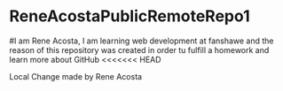 # ReneAcostaPublicRemoteRepo1

#I am Rene Acosta, I am learning web development at fanshawe and the reason of this repository was created in order tu fulfill a homework and learn more about GitHub
<<<<<<< HEAD

Local Change made by Rene Acosta
